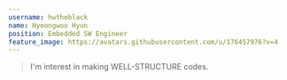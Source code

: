 ```yaml
---
username: hwtheblack
name: Hyeongwoo Hyun
position: Embedded SW Engineer
feature_image: https://avatars.githubusercontent.com/u/176457976?v=4
---
```

> I'm interest in making WELL-STRUCTURE codes.
